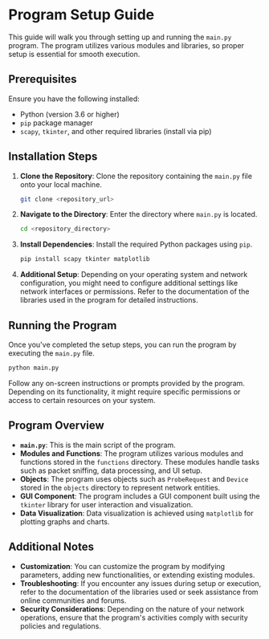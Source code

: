 # Program Setup Guide

This guide will walk you through setting up and running the `main.py` program. The program utilizes various modules and libraries, so proper setup is essential for smooth execution.

## Prerequisites

Ensure you have the following installed:

- Python (version 3.6 or higher)
- `pip` package manager
- `scapy`, `tkinter`, and other required libraries (install via pip)

## Installation Steps

1. **Clone the Repository**: Clone the repository containing the `main.py` file onto your local machine.

   ```bash
   git clone <repository_url>
   ```

2. **Navigate to the Directory**: Enter the directory where `main.py` is located.

   ```bash
   cd <repository_directory>
   ```

3. **Install Dependencies**: Install the required Python packages using `pip`.

   ```bash
   pip install scapy tkinter matplotlib
   ```

4. **Additional Setup**: Depending on your operating system and network configuration, you might need to configure additional settings like network interfaces or permissions. Refer to the documentation of the libraries used in the program for detailed instructions.

## Running the Program

Once you've completed the setup steps, you can run the program by executing the `main.py` file.

```bash
python main.py
```

Follow any on-screen instructions or prompts provided by the program. Depending on its functionality, it might require specific permissions or access to certain resources on your system.

## Program Overview

- **`main.py`**: This is the main script of the program.
- **Modules and Functions**: The program utilizes various modules and functions stored in the `functions` directory. These modules handle tasks such as packet sniffing, data processing, and UI setup.
- **Objects**: The program uses objects such as `ProbeRequest` and `Device` stored in the `objects` directory to represent network entities.
- **GUI Component**: The program includes a GUI component built using the `tkinter` library for user interaction and visualization.
- **Data Visualization**: Data visualization is achieved using `matplotlib` for plotting graphs and charts.

## Additional Notes

- **Customization**: You can customize the program by modifying parameters, adding new functionalities, or extending existing modules.
- **Troubleshooting**: If you encounter any issues during setup or execution, refer to the documentation of the libraries used or seek assistance from online communities and forums.
- **Security Considerations**: Depending on the nature of your network operations, ensure that the program's activities comply with security policies and regulations.
